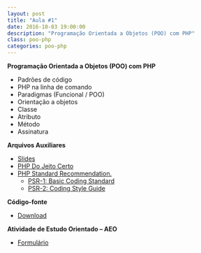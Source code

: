 ```yaml
---
layout: post
title: "Aula #1"
date: 2016-10-03 19:00:00
description: "Programação Orientada a Objetos (POO) com PHP"
class: poo-php
categories: poo-php
---
```


**Programação Orientada a Objetos (POO) com PHP**
- Padrões de código
- PHP na linha de comando
- Paradigmas (Funcional / POO)
- Orientação a objetos
- Classe
- Atributo
- Método
- Assinatura
  
**Arquivos Auxiliares**
- [Slides](http://www.slideshare.net/jrmessias/programao-orientada-a-objetos-poo-com-php)
- [PHP Do Jeito Certo](http://br.phptherightway.com/)
- [PHP Standard Recommendation.](http://www.php-fig.org/)
  - [PSR-1: Basic Coding Standard](http://www.php-fig.org/psr/psr-1/)
  - [PSR-2: Coding Style Guide](http://www.php-fig.org/psr/psr-2/)
  
**Código-fonte**
- [Download](https://www.dropbox.com/s/tbqd9dk40ilq58o/senac-poo.zip?dl=0)

**Atividade de Estudo Orientado – AEO**
- [Formulário](https://goo.gl/forms/BiCUUe0LWootr61H3)
